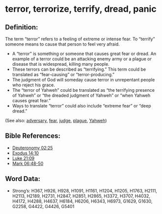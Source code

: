 # terror, terrorize, terrify, dread, panic

## Definition:

The term “terror” refers to a feeling of extreme or intense fear. To “terrify” someone means to cause that person to feel very afraid.

* A “terror” is something or someone that causes great fear or dread. An example of a terror could be an attacking enemy army or a plague or disease that is widespread, killing many people.
* These terrors can be described as “terrifying.” This term could be translated as “fear-causing” or “terror-producing.”
* The judgment of God will someday cause terror in unrepentant people who reject his grace.
* The “terror of Yahweh” could be translated as “the terrifying presence of Yahweh” or “the dreaded judgment of Yahweh” or “when Yahweh causes great fear.”
* Ways to translate “terror” could also include “extreme fear” or “deep dread.”

(See also: [adversary](../other/adversary.md), [fear](../kt/fear.md), [judge](../kt/judge.md), [plague](../other/plague.md), [Yahweh](../kt/yahweh.md))

## Bible References:

* [Deuteronomy 02:25](rc://en/tn/help/deu/02/25)
* [Exodus 14:10](rc://en/tn/help/exo/14/10)
* [Luke 21:09](rc://en/tn/help/luk/21/09)
* [Mark 06:48-50](rc://en/tn/help/mrk/06/48)

## Word Data:

* Strong’s: H367, H926, H928, H1091, H1161, H1204, H1205, H1763, H2111, H2113, H2189, H2731, H2847, H2851, H2865, H3372, H3707, H4032, H4172, H4288, H4637, H6184, H6206, H6343, H6973, G1629, G1630, G2258, G4422, G4426, G5401
